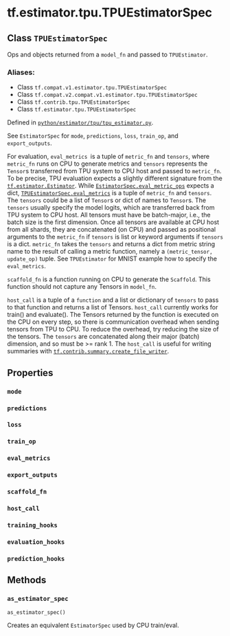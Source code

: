 <div itemscope itemtype="http://developers.google.com/ReferenceObject">
<meta itemprop="name" content="tf.estimator.tpu.TPUEstimatorSpec" />
<meta itemprop="path" content="Stable" />
<meta itemprop="property" content="mode"/>
<meta itemprop="property" content="predictions"/>
<meta itemprop="property" content="loss"/>
<meta itemprop="property" content="train_op"/>
<meta itemprop="property" content="eval_metrics"/>
<meta itemprop="property" content="export_outputs"/>
<meta itemprop="property" content="scaffold_fn"/>
<meta itemprop="property" content="host_call"/>
<meta itemprop="property" content="training_hooks"/>
<meta itemprop="property" content="evaluation_hooks"/>
<meta itemprop="property" content="prediction_hooks"/>
<meta itemprop="property" content="as_estimator_spec"/>
</div>

# tf.estimator.tpu.TPUEstimatorSpec

## Class `TPUEstimatorSpec`

Ops and objects returned from a `model_fn` and passed to `TPUEstimator`.



### Aliases:

* Class `tf.compat.v1.estimator.tpu.TPUEstimatorSpec`
* Class `tf.compat.v2.compat.v1.estimator.tpu.TPUEstimatorSpec`
* Class `tf.contrib.tpu.TPUEstimatorSpec`
* Class `tf.estimator.tpu.TPUEstimatorSpec`



Defined in [`python/estimator/tpu/tpu_estimator.py`](https://github.com/tensorflow/estimator/tree/master/tensorflow_estimator/python/estimator/tpu/tpu_estimator.py).

<!-- Placeholder for "Used in" -->

See `EstimatorSpec` for `mode`, `predictions`, `loss`, `train_op`, and
`export_outputs`.

For evaluation, `eval_metrics `is a tuple of `metric_fn` and `tensors`, where
`metric_fn` runs on CPU to generate metrics and `tensors` represents the
`Tensor`s transferred from TPU system to CPU host and passed to `metric_fn`.
To be precise, TPU evaluation expects a slightly different signature from the
<a href="../../../tf/estimator/Estimator.md"><code>tf.estimator.Estimator</code></a>. While <a href="../../../tf/estimator/EstimatorSpec.md#eval_metric_ops"><code>EstimatorSpec.eval_metric_ops</code></a> expects a
dict, <a href="../../../tf/estimator/tpu/TPUEstimatorSpec.md#eval_metrics"><code>TPUEstimatorSpec.eval_metrics</code></a> is a tuple of `metric_fn` and `tensors`.
The `tensors` could be a list of `Tensor`s or dict of names to `Tensor`s. The
`tensors` usually specify the model logits, which are transferred back from
TPU system to CPU host. All tensors must have be batch-major, i.e., the batch
size is the first dimension. Once all tensors are available at CPU host from
all shards, they are concatenated (on CPU) and passed as positional arguments
to the `metric_fn` if `tensors` is list or keyword arguments if `tensors` is
a dict. `metric_fn` takes the `tensors` and returns a dict from metric string
name to the result of calling a metric function, namely a `(metric_tensor,
update_op)` tuple. See `TPUEstimator` for MNIST example how to specify the
`eval_metrics`.

`scaffold_fn` is a function running on CPU to generate the `Scaffold`. This
function should not capture any Tensors in `model_fn`.

`host_call` is a tuple of a `function` and a list or dictionary of `tensors`
to pass to that function and returns a list of Tensors. `host_call` currently
works for train() and evaluate(). The Tensors returned by the function is
executed on the CPU on every step, so there is communication overhead when
sending tensors from TPU to CPU. To reduce the overhead, try reducing the
size of the tensors. The `tensors` are concatenated along their major (batch)
dimension, and so must be >= rank 1. The `host_call` is useful for writing
summaries with <a href="../../../tf/contrib/summary/create_file_writer.md"><code>tf.contrib.summary.create_file_writer</code></a>.

## Properties

<h3 id="mode"><code>mode</code></h3>




<h3 id="predictions"><code>predictions</code></h3>




<h3 id="loss"><code>loss</code></h3>




<h3 id="train_op"><code>train_op</code></h3>




<h3 id="eval_metrics"><code>eval_metrics</code></h3>




<h3 id="export_outputs"><code>export_outputs</code></h3>




<h3 id="scaffold_fn"><code>scaffold_fn</code></h3>




<h3 id="host_call"><code>host_call</code></h3>




<h3 id="training_hooks"><code>training_hooks</code></h3>




<h3 id="evaluation_hooks"><code>evaluation_hooks</code></h3>




<h3 id="prediction_hooks"><code>prediction_hooks</code></h3>






## Methods

<h3 id="as_estimator_spec"><code>as_estimator_spec</code></h3>

``` python
as_estimator_spec()
```

Creates an equivalent `EstimatorSpec` used by CPU train/eval.




